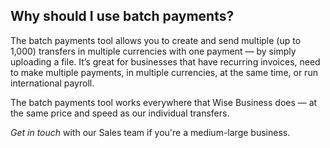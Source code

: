 ## Why should I use batch payments?  
The batch payments tool allows you to create and send multiple (up to 1,000) transfers in multiple currencies with one payment — by simply uploading a file. It’s great for businesses that have recurring invoices, need to make multiple payments, in multiple currencies, at the same time, or run international payroll. 

The batch payments tool works everywhere that Wise Business does — at the same price and speed as our individual transfers.

 _Get in touch_ with our Sales team if you're a medium-large business.